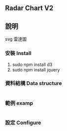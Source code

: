 ## Radar Chart V2

## 說明
svg 雷達圖

### 安裝 Install
1. sudo npm install d3   
2. sudo npm install jquery   


### 資料結構 Data structure
```

```

### 範例 examp
```html

```



### 設定 Configure
```javascript
```


